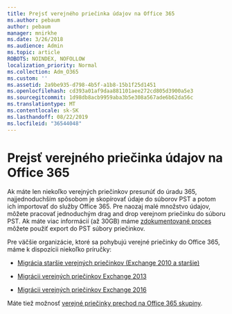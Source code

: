 ```yaml
---
title: Prejsť verejného priečinka údajov na Office 365
ms.author: pebaum
author: pebaum
manager: mnirkhe
ms.date: 3/26/2018
ms.audience: Admin
ms.topic: article
ROBOTS: NOINDEX, NOFOLLOW
localization_priority: Normal
ms.collection: Adm_O365
ms.custom: ''
ms.assetid: 2a9be935-d798-4b5f-a1b8-15b1f25d1451
ms.openlocfilehash: cd393a01af9daa881101aee272cd805d3900a5e3
ms.sourcegitcommit: 1d98db8acb9959aba3b5e308a567ade6b62da56c
ms.translationtype: MT
ms.contentlocale: sk-SK
ms.lasthandoff: 08/22/2019
ms.locfileid: "36544048"
---
```

# <a name="migrate-public-folder-data-to-office-365"></a>Prejsť verejného priečinka údajov na Office 365

Ak máte len niekoľko verejných priečinkov presunúť do úradu 365, najjednoduchším spôsobom je skopírovať údaje do súborov PST a potom ich importovať do služby Office 365. Pre naozaj malé množstvo údajov, môžete pracovať jednoduchým drag and drop verejnom priečinku do súboru PST. Ak máte viac informácií (až 30GB) máme [zdokumentované proces](https://technet.microsoft.com/library/dn874017%28v=exchg.150%29.aspx#PSTMigrate) môžete použiť export do PST súbory priečinkov. 
  
Pre väčšie organizácie, ktoré sa pohybujú verejné priečinky do Office 365, máme k dispozícii niekoľko príručky:
  
- [Migrácia staršie verejných priečinkov (Exchange 2010 a staršie)](https://technet.microsoft.com/library/dn874017%28v=exchg.150%29.aspx)
    
- [Migrácii verejných priečinkov Exchange 2013](https://technet.microsoft.com/library/mt798260%28v=exchg.150%29.aspx)
    
- [Migrácii verejných priečinkov Exchange 2016](https://technet.microsoft.com/library/mt798260%28v=exchg.160%29.aspx)
    
Máte tiež možnosť [verejné priečinky prechod na Office 365 skupiny](https://technet.microsoft.com/library/mt843872%28v=exchg.150%29.aspx).
  

